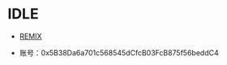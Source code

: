 # IDLE

+ [REMIX](https://remix.ethereum.org/#lang=zh&optimize=false&runs=200&evmVersion=null&version=soljson-v0.8.25+commit.b61c2a91.js)

+ 账号：0x5B38Da6a701c568545dCfcB03FcB875f56beddC4